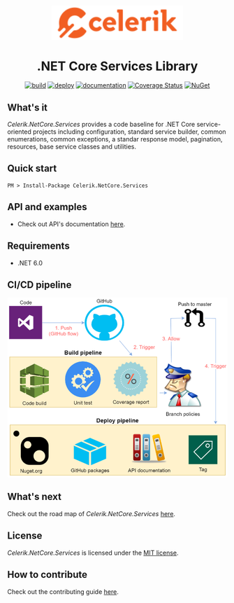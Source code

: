 <div align="center" markdown="1">

<img src="images/celerik.png" alt="Celerik" width="300">

# .NET Core Services Library
[![build](https://github.com/celerik/celerik-netcore-services/workflows/build/badge.svg)](https://github.com/celerik/celerik-netcore-services/actions?query=workflow%3Abuild)
[![deploy](https://github.com/celerik/celerik-netcore-services/workflows/deploy/badge.svg)](https://github.com/celerik/celerik-netcore-services/actions?query=workflow%3Adeploy)
[![documentation](https://github.com/celerik/celerik-netcore-services/workflows/documentation/badge.svg)](https://github.com/celerik/celerik-netcore-services/actions?query=workflow%3Adocumentation)
[![Coverage Status](https://coveralls.io/repos/github/celerik/celerik-netcore-services/badge.svg)](https://coveralls.io/github/celerik/celerik-netcore-services)
[![NuGet](https://img.shields.io/nuget/v/Celerik.NetCore.Services.svg)](http://www.nuget.org/packages/Celerik.NetCore.Services/)

</div>

## What's it

*Celerik.NetCore.Services* provides a code baseline for .NET Core service-oriented projects including configuration, standard service builder, common enumerations, common exceptions, a standar response model, pagination, resources, base service classes and utilities.

## Quick start

```
PM > Install-Package Celerik.NetCore.Services
```

## API and examples

 - Check out API's documentation [here](https://celerik.github.io/celerik-netcore-services/api/Celerik.NetCore.Services.html).
 
## Requirements
  - .NET 6.0
  
## CI/CD pipeline

<div align="center">
    <img src="images/pipeline.png" alt="CI/CD Pipeline" width="916" />
</div>

## What's next

Check out the road map of *Celerik.NetCore.Services* [here](ROADMAP.md).

## License

*Celerik.NetCore.Services* is licensed under the [MIT license](LICENSE).

## How to contribute
Check out the contributing guide [here](CONTRIBUTING.md).
